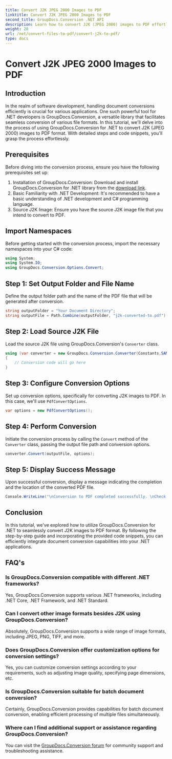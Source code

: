 ```yaml
---
title: Convert J2K JPEG 2000 Images to PDF
linktitle: Convert J2K JPEG 2000 Images to PDF
second_title: GroupDocs.Conversion .NET API
description: Learn how to convert J2K (JPEG 2000) images to PDF effortlessly using GroupDocs.Conversion for .NET. Step-by-step tutorial included.
weight: 28
url: /net/convert-files-to-pdf/convert-j2k-to-pdf/
type: docs
---
```

# Convert J2K JPEG 2000 Images to PDF

## Introduction
In the realm of software development, handling document conversions efficiently is crucial for various applications. One such powerful tool for .NET developers is GroupDocs.Conversion, a versatile library that facilitates seamless conversion of various file formats. In this tutorial, we'll delve into the process of using GroupDocs.Conversion for .NET to convert J2K (JPEG 2000) images to PDF format. With detailed steps and code snippets, you'll grasp the process effortlessly.
## Prerequisites
Before diving into the conversion process, ensure you have the following prerequisites set up:
1. Installation of GroupDocs.Conversion: Download and install GroupDocs.Conversion for .NET library from the [download link](https://releases.groupdocs.com/conversion/net/).
2. Basic Familiarity with .NET Development: It's recommended to have a basic understanding of .NET development and C# programming language.
3. Source J2K Image: Ensure you have the source J2K image file that you intend to convert to PDF.

## Import Namespaces
Before getting started with the conversion process, import the necessary namespaces into your C# code:
```csharp
using System;
using System.IO;
using GroupDocs.Conversion.Options.Convert;
```

## Step 1: Set Output Folder and File Name
Define the output folder path and the name of the PDF file that will be generated after conversion.
```csharp
string outputFolder = "Your Document Directory";
string outputFile = Path.Combine(outputFolder, "j2k-converted-to.pdf");
```
## Step 2: Load Source J2K File
Load the source J2K file using GroupDocs.Conversion's `Converter` class.
```csharp
using (var converter = new GroupDocs.Conversion.Converter(Constants.SAMPLE_J2K))
{
    // Conversion code will go here
}
```
## Step 3: Configure Conversion Options
Set up conversion options, specifically for converting J2K images to PDF. In this case, we'll use `PdfConvertOptions`.
```csharp
var options = new PdfConvertOptions();
```
## Step 4: Perform Conversion
Initiate the conversion process by calling the `Convert` method of the `Converter` class, passing the output file path and conversion options.
```csharp
converter.Convert(outputFile, options);
```
## Step 5: Display Success Message
Upon successful conversion, display a message indicating the completion and the location of the converted PDF file.
```csharp
Console.WriteLine("\nConversion to PDF completed successfully. \nCheck output in {0}", outputFolder);
```

## Conclusion
In this tutorial, we've explored how to utilize GroupDocs.Conversion for .NET to seamlessly convert J2K images to PDF format. By following the step-by-step guide and incorporating the provided code snippets, you can efficiently integrate document conversion capabilities into your .NET applications.
## FAQ's
### Is GroupDocs.Conversion compatible with different .NET frameworks?
Yes, GroupDocs.Conversion supports various .NET frameworks, including .NET Core, .NET Framework, and .NET Standard.
### Can I convert other image formats besides J2K using GroupDocs.Conversion?
Absolutely, GroupDocs.Conversion supports a wide range of image formats, including JPEG, PNG, TIFF, and more.
### Does GroupDocs.Conversion offer customization options for conversion settings?
Yes, you can customize conversion settings according to your requirements, such as adjusting image quality, specifying page dimensions, etc.
### Is GroupDocs.Conversion suitable for batch document conversion?
Certainly, GroupDocs.Conversion provides capabilities for batch document conversion, enabling efficient processing of multiple files simultaneously.
### Where can I find additional support or assistance regarding GroupDocs.Conversion?
You can visit the [GroupDocs.Conversion forum](https://forum.groupdocs.com/c/conversion/11) for community support and troubleshooting assistance.
